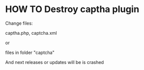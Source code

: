 # HOW TO Destroy captha plugin #

Change files:


captha.php, captcha.xml


or


files in folder "captcha"


And next releases or updates will be is crashed